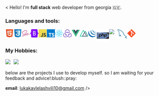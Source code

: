 <
Hello! I'm **full stack** web developer from georgia :georgia:.

### Languages and tools:
<img align="left" width="26px" src="https://github.com/devicons/devicon/blob/master/icons/html5/html5-original.svg"/>
<img align="left" width="26px" src="https://github.com/devicons/devicon/blob/master/icons/css3/css3-original.svg"/>
<img align="left" width="26px" src="https://github.com/devicons/devicon/blob/master/icons/sass/sass-original.svg"/>
<img align="left" width="26px" src="https://github.com/devicons/devicon/blob/master/icons/bootstrap/bootstrap-original.svg"/>
<img align="left" width="26px" src="https://github.com/devicons/devicon/blob/master/icons/javascript/javascript-original.svg"/>
<img align="left" width="26px" src="https://github.com/devicons/devicon/blob/master/icons/typescript/typescript-original.svg"/>
<img align="left" width="26px" src="https://github.com/devicons/devicon/blob/master/icons/react/react-original.svg"/>
<img align="left" width="26px" src="https://github.com/devicons/devicon/blob/master/icons/redux/redux-original.svg"/>
<img align="left" width="26px" src="https://github.com/devicons/devicon/blob/master/icons/vuejs/vuejs-original.svg"/>
<img align="left" width="26px" src="https://github.com/devicons/devicon/blob/master/icons/nuxtjs/nuxtjs-original.svg"/>
<img align="left" width="26px" src="https://github.com/devicons/devicon/blob/master/icons/jquery/jquery-original.svg"/>
<img align="left" width="40px" src="https://github.com/devicons/devicon/blob/master/icons/php/php-original.svg"/>
<img align="left" width="26px" src="https://upload.wikimedia.org/wikipedia/commons/thumb/9/9a/Laravel.svg/1200px-Laravel.svg.png"/>
<img align="left" width="31px" src="https://github.com/devicons/devicon/blob/master/icons/mysql/mysql-original.svg"/>
<img align="left" width="26px" src="https://github.com/devicons/devicon/blob/master/icons/git/git-original.svg"/>

<br/><br/>
### My Hobbies:
<img align="left" width="26px" src="https://upload.wikimedia.org/wikipedia/commons/thumb/8/87/Arduino_Logo.svg/1280px-Arduino_Logo.svg.png"/>
<img align="left" width="23px" src="https://www.image-line.com/innovaeditor/assets/FLStudio20_MasterIcon.png"/>
<br>
<br>
below are the projects I use to develop myself. so I am waiting for your feedback and advice!:blush::pray:

**email**: lukakavlelashvili10@gmail.com
/>
